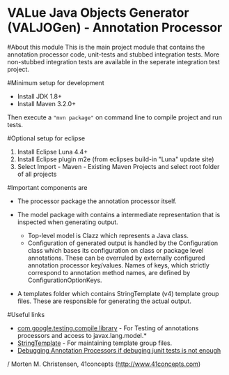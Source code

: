 VALue Java Objects Generator (VALJOGen) - Annotation Processor
==============================================================

#About this module
This is the main project module that contains the annotation processor code, unit-tests and stubbed integration tests. More non-stubbed integration tests
are available in the seperate integration test project.

#Minimum setup for development
- Install JDK 1.8+
- Install Maven 3.2.0+

Then execute a `"mvn package"` on command line to compile project and run tests.

#Optional setup for eclipse
1. Install Eclipse Luna 4.4+
2. Install Eclipse plugin m2e (from eclipses build-in "Luna" update site)
3. Select Import - Maven - Existing Maven Projects and select root folder of all projects

#Important components are
- The processor package the annotation processor itself.

- The model package with contains a intermediate representation that is inspected when generating output.
  - Top-level model is Clazz which represents a Java class.
  - Configuration of generated output is handled by the Configuration class which bases its configuration on class or package level annotations. These
    can be overruled by externally configured annotation processor key/values. Names of keys, which strictly correspond to annotation method names, are
    defined by ConfigurationOptionKeys.

- A templates folder which contains StringTemplate (v4) template group files. These are responsible for generating the actual output.

#Useful links
- [com.google.testing.compile library](https://github.com/google/compile-testing) - For Testing of annotations processors and access to javax.lang.model.*
- [StringTemplate](http://theantlrguy.atlassian.net/wiki/display/ST4/StringTemplate+4+Documentation) - For maintaining template group files.
- [Debugging Annotation Processors if debuging junit tests is not enough](http://www.pingtimeout.fr/2012/10/debugging-annotation-processor-in-every.html)

/ Morten M. Christensen, 41concepts (http://www.41concepts.com)